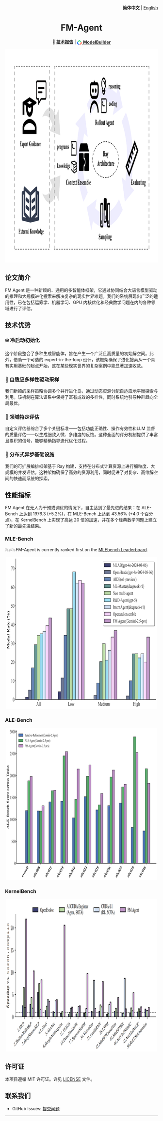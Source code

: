<div align="right">
  <b>简体中文</b> | <a href="README.md">English</a>
</div>

<h1 align="center">FM-Agent</h1>

<div align="center">

📄 **[技术报告](https://github.com/baidubce/FM-Agent/blob/main/docs/FMAgent_TechReport.pdf)** |
<a href="https://console.bce.baidu.com/qianfan/modelcenter/model/buildIn/list" style="vertical-align:middle;"><img src="docs/images/ACG.png" alt="ModelBuilder" width="16" height="16" style="vertical-align:middle;"/> **ModelBuilder**</a>

</div>


<p align="center">
  <img src="docs/images/main.png" width="700" height="700"/>
</p>
 
## 论文简介
FM Agent 是一种新颖的、通用的多智能体框架，它通过协同结合大语言模型驱动的推理和大规模进化搜索来解决复杂的现实世界难题。我们的系统展现出广泛的适用性，已在包括运筹学、机器学习、GPU 内核优化和经典数学问题在内的各种领域进行了评估。


## 技术优势
### ❄️ 冷启动初始化
这个阶段整合了多种生成智能体，旨在产生一个广泛且高质量的初始解空间。此外，借助一个可选的 expert-in-the-loop 设计，该框架确保了进化搜索从一个具有实用基础的起点开始，这在某些现实世界的复杂案例中能显著加速收敛。

### 🧬 自适应多样性驱动采样
我们新颖的采样策略协调多个并行进化岛，通过动态资源分配自适应地平衡探索与利用。该机制在算法谱系中保持了富有成效的多样性，同时系统地引导种群趋向全局最优。

### 🎯 领域特定评估
自定义评估器综合了多个关键标准——包括功能正确性、操作有效性和LLM 监督的质量评估——以生成细致入微、多维度的反馈。这种全面的评分机制提供了丰富且累积的信号，能够精确指导迭代优化过程。

### 🚀 分布式异步基础设施
我们的可扩展编排框架基于 Ray 构建，支持在分布式计算资源上进行细粒度、大规模的并发评估。这种架构确保了高效的资源利用，同时促进了对复杂、高维解空间的快速而系统的探索。
  
## 性能指标
FM Agent 在无人为干预或调优的情况下，自主达到了最先进的结果：在 ALE-Bench 上达到 1976.3 (+5.2%)，在 MLE-Bench 上达到 43.56% (+4.0 个百分点)，在 KernelBench 上实现了高达 20 倍的加速，并在多个经典数学问题上建立了新的最先进结果。

### MLE-Bench
💥💥💥FM-Agent is currently ranked first on the [MLEbench Leaderboard](https://github.com/openai/mle-bench?tab=readme-ov-file).
<p align="center">
  <img src="docs/images/mlebench_result.png" width="500" height="500"/>
</p>


### ALE-Bench
<p align="center">
  <img src="docs/images/alebench_result.png" width="500" height="500"/>
</p>


### KernelBench
<p align="center">
  <img src="docs/images/kernelbench_result.png" width="500" height="500"/>
</p>


## 许可证

本项目遵循 MIT 许可证。详见 [LICENSE](LICENSE) 文件。

## 联系我们

- GitHub Issues: [提交问题](https://github.com/baidubce/FM-Agent/issues)

---


